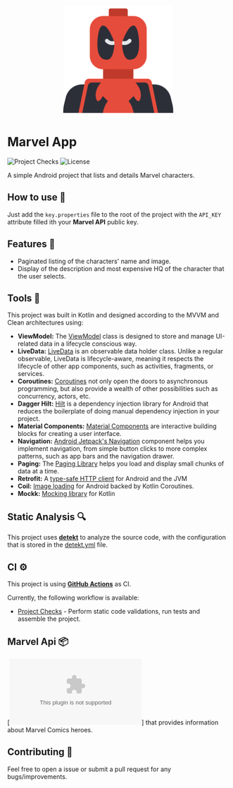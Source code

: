 <p align="center">
    <img alt="Marvel App Logo" src="/images/marvel.svg" width=250px/>
</p>

# Marvel App

![Project Checks](https://github.com/matheusribeirolima/marvel-app/workflows/.github/workflows/android-master.yml/badge.svg) ![License](https://img.shields.io/github/license/cortinico/kotlin-android-template.svg)

A simple Android project that lists and details Marvel characters.

## How to use 👣

Just add the `key.properties` file to the root of the project with the `API_KEY` attribute filled ith your **Marvel API** public key.

## Features 🎨

- Paginated listing of the characters' name and image.
- Display of the description and most expensive HQ of the character that the user selects.

## Tools 🔨

This project was built in Kotlin and designed according to the MVVM and Clean architectures using:

- **ViewModel:** The [ViewModel](https://developer.android.com/topic/libraries/architecture/viewmodel) class is designed to store and manage UI-related data in a lifecycle conscious way.
- **LiveData:** [LiveData](https://developer.android.com/topic/libraries/architecture/livedata) is an observable data holder class. Unlike a regular observable, LiveData is lifecycle-aware, meaning it respects the lifecycle of other app components, such as activities, fragments, or services.
- **Coroutines:** [Coroutines](https://kotlinlang.org/docs/reference/coroutines-overview.html) not only open the doors to asynchronous programming, but also provide a wealth of other possibilities such as concurrency, actors, etc.
- **Dagger Hilt:** [Hilt](https://developer.android.com/training/dependency-injection/hilt-android) is a dependency injection library for Android that reduces the boilerplate of doing manual dependency injection in your project.
- **Material Components:** [Material Components](https://material.io/components) are interactive building blocks for creating a user interface.
- **Navigation:** [Android Jetpack's Navigation](https://developer.android.com/guide/navigation) component helps you implement navigation, from simple button clicks to more complex patterns, such as app bars and the navigation drawer.
- **Paging:** The [Paging Library](https://developer.android.com/topic/libraries/architecture/paging) helps you load and display small chunks of data at a time.
- **Retrofit:** A [type-safe HTTP client](https://square.github.io/retrofit/) for Android and the JVM
- **Coil:** [Image loading](https://coil-kt.github.io/coil/) for Android backed by Kotlin Coroutines.
- **Mockk:** [Mocking library](https://mockk.io) for Kotlin

## Static Analysis 🔍

This project uses [**detekt**](https://github.com/detekt/detekt) to analyze the source code, with the configuration that is stored in the [detekt.yml](config/detekt/detekt.yml) file.

## CI ⚙️

This project is using [**GitHub Actions**](https://github.com/matheusribeirolima/marvel-app/actions) as CI.

Currently, the following workflow is available:
- [Project Checks](.github/workflows/android-master.yml) - Perform static code validations, run tests and assemble the project.

## Marvel Api 📦

[![Open API](􏰓􏰃􏰃􏰔􏰂􏰑􏰕􏰕􏰆􏰁􏰖􏰁􏰗􏰋􏰔􏰁􏰇􏰘􏰌􏰅􏰇􏰖􏰁􏰗􏰘􏰙􏰋􏰌􏰕􏰓􏰃􏰃􏰔􏰂􏰑􏰕􏰕􏰆􏰁􏰖􏰁􏰗􏰋􏰔􏰁􏰇􏰘􏰌􏰅􏰇􏰖􏰁􏰗􏰘􏰙􏰋􏰌􏰕􏰓􏰃􏰃􏰔􏰂􏰑􏰕􏰕􏰆􏰁􏰖􏰁􏰗􏰋􏰔􏰁􏰇􏰘􏰌􏰅􏰇􏰖􏰁􏰗􏰘􏰙􏰋􏰌􏰕􏰓􏰃􏰃􏰔􏰂􏰑􏰕􏰕􏰆􏰁􏰖􏰁􏰗􏰋􏰔􏰁􏰇􏰘􏰌􏰅􏰇􏰖􏰁􏰗􏰘􏰙􏰋􏰌􏰕􏰓􏰃􏰃􏰔􏰂􏰑􏰕􏰕􏰆􏰁􏰖􏰁􏰗􏰋􏰔􏰁􏰇􏰘􏰌􏰅􏰇􏰖􏰁􏰗􏰘􏰙􏰋􏰌􏰕https://developer.marvel.com)] that provides information about Marvel Comics heroes.

## Contributing 🤝

Feel free to open a issue or submit a pull request for any bugs/improvements.
